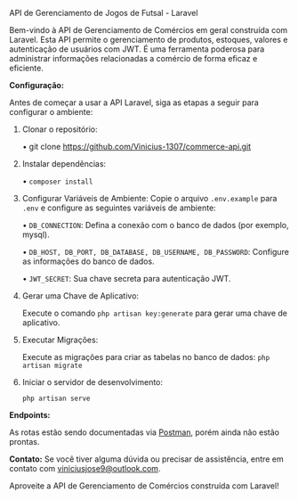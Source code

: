 API de Gerenciamento de Jogos de Futsal - Laravel

Bem-vindo à API de Gerenciamento de Comércios em geral construída com Laravel. Esta API permite o gerenciamento de produtos, estoques, valores e autenticação de usuários com JWT. É uma ferramenta poderosa para administrar informações relacionadas a comércio de forma eficaz e eficiente.

**Configuração:**

Antes de começar a usar a API Laravel, siga as etapas a seguir para configurar o ambiente:

1.	Clonar o repositório:

    •	git clone https://github.com/Vinicius-1307/commerce-api.git

2.	Instalar dependências:	

    •	```composer install```

3.	Configurar Variáveis de Ambiente:
Copie o arquivo ```.env.example``` para ```.env``` e configure as seguintes variáveis de ambiente:

    •	```DB_CONNECTION```: Defina a conexão com o banco de dados (por exemplo, mysql).
  	
    •	```DB_HOST, DB_PORT, DB_DATABASE, DB_USERNAME, DB_PASSWORD```: Configure as informações do banco de dados.
  	
    •	```JWT_SECRET```: Sua chave secreta para autenticação JWT.

5.	Gerar uma Chave de Aplicativo:
   
    Execute o comando ```php artisan key:generate``` para gerar uma chave de aplicativo.

6.	Executar Migrações:

    Execute as migrações para criar as tabelas no banco de dados:
    ```php artisan migrate```

7.	Iniciar o servidor de desenvolvimento:

    ```php artisan serve```

**Endpoints:**

As rotas estão sendo documentadas via [Postman](https://www.postman.com), porém ainda não estão prontas.



**Contato:**
Se você tiver alguma dúvida ou precisar de assistência, entre em contato com viniciusjose9@outlook.com.

Aproveite a API de Gerenciamento de Comércios construída com Laravel!	

	
